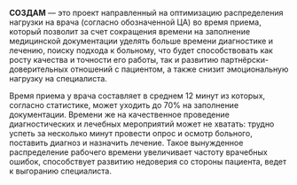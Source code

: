 **СОЗДАМ** — это проект направленный на оптимизацию распределения нагрузки на
врача (согласно обозначенной ЦА) во время приема, который позволит за счет сокращения времени на заполнение медицинской документации уделять больше времени
диагностике и лечению, поиску подхода к больному, что будет способствовать как
росту качества и точности его работы, так и развитию партнёрски-доверительных отношений с пациентом, а также снизит эмоциональную нагрузку на специалиста.

Время приема у врача составляет в среднем 12 минут из которых, согласно статистике,
может уходить до 70% на заполнение документации. Времени же на качественное
проведение диагностических и лечебных мероприятий может не хватать: трудно
успеть за несколько минут провести опрос и осмотр больного, поставить диагноз и
назначить лечение. Такое вынужденное распределение рабочего времени увеличивает частоту врачебных ошибок, способствует развитию недоверия со стороны пациента, ведет к выгоранию специалиста.